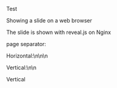 <!-- Set theme -->
<link rel="stylesheet" href="css/theme/black.css">

Test



Showing a slide on a web browser



The slide is shown with reveal.js on Nginx 



page separator:

Horizontal:\n\n\n

Vertical:\n\n


Vertical
